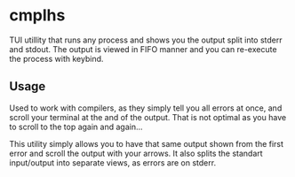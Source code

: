 
# cmplhs

TUI utillity that runs any process and shows you the output split into stderr and stdout.
The output is viewed in FIFO manner and you can re-execute the process with keybind.

## Usage

Used to work with compilers, as they simply tell you all errors at once, and scroll your terminal at the and of the output.
That is not optimal as you have to scroll to the top again and again...

This utility simply allows you to have that same output shown from the first error and scroll the output with your arrows.
It also splits the standart input/output into separate views, as errors are on stderr.

